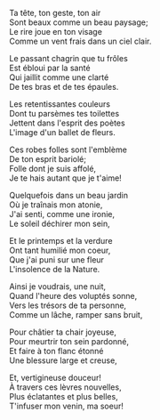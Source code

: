 Ta tête, ton geste, ton air      
Sont beaux comme un beau paysage;      
Le rire joue en ton visage      
Comme un vent frais dans un ciel clair.      
      
Le passant chagrin que tu frôles      
Est ébloui par la santé      
Qui jaillit comme une clarté      
De tes bras et de tes épaules.      
      
Les retentissantes couleurs      
Dont tu parsèmes tes toilettes      
Jettent dans l'esprit des poètes      
L'image d'un ballet de fleurs.      
      
Ces robes folles sont l'emblème      
De ton esprit bariolé;      
Folle dont je suis affolé,      
Je te hais autant que je t'aime!      
      
Quelquefois dans un beau jardin      
Où je traînais mon atonie,      
J'ai senti, comme une ironie,      
Le soleil déchirer mon sein,      
      
Et le printemps et la verdure      
Ont tant humilié mon coeur,      
Que j'ai puni sur une fleur      
L'insolence de la Nature.      
      
Ainsi je voudrais, une nuit,      
Quand l'heure des voluptés sonne,      
Vers les trésors de ta personne,      
Comme un lâche, ramper sans bruit,      
      
Pour châtier ta chair joyeuse,      
Pour meurtrir ton sein pardonné,      
Et faire à ton flanc étonné      
Une blessure large et creuse,      
      
Et, vertigineuse douceur!      
À travers ces lèvres nouvelles,      
Plus éclatantes et plus belles,      
T'infuser mon venin, ma soeur!       
